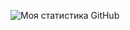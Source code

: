 ![Моя статистика GitHub](https://github-readme-stats.vercel.app/api?username=Oatis123&show_icons=true&theme=tokyonight&commits_year=2025)
